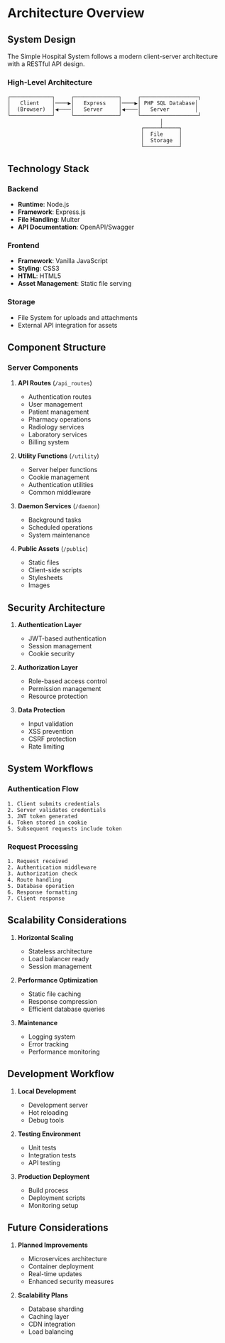 # Architecture Overview

## System Design

The Simple Hospital System follows a modern client-server architecture with a RESTful API design.

### High-Level Architecture

```
┌─────────────┐     ┌──────────────┐     ┌──────────────────┐
│   Client    │────▶│   Express    │────▶│ PHP SQL Database│
│  (Browser)  │◀────│   Server     │◀────│   Server        │
└─────────────┘     └──────────────┘     └──────────────────┘
                                                │
                                          ┌─────┴─────┐
                                          │  File     │
                                          │  Storage  │
                                          └───────────┘
```

## Technology Stack

### Backend
- **Runtime**: Node.js
- **Framework**: Express.js
- **File Handling**: Multer
- **API Documentation**: OpenAPI/Swagger

### Frontend
- **Framework**: Vanilla JavaScript
- **Styling**: CSS3
- **HTML**: HTML5
- **Asset Management**: Static file serving

### Storage
- File System for uploads and attachments
- External API integration for assets

## Component Structure

### Server Components

1. **API Routes** (`/api_routes`)
   - Authentication routes
   - User management
   - Patient management
   - Pharmacy operations
   - Radiology services
   - Laboratory services
   - Billing system

2. **Utility Functions** (`/utility`)
   - Server helper functions
   - Cookie management
   - Authentication utilities
   - Common middleware

3. **Daemon Services** (`/daemon`)
   - Background tasks
   - Scheduled operations
   - System maintenance

4. **Public Assets** (`/public`)
   - Static files
   - Client-side scripts
   - Stylesheets
   - Images


## Security Architecture

1. **Authentication Layer**
   - JWT-based authentication
   - Session management
   - Cookie security

2. **Authorization Layer**
   - Role-based access control
   - Permission management
   - Resource protection

3. **Data Protection**
   - Input validation
   - XSS prevention
   - CSRF protection
   - Rate limiting

## System Workflows

### Authentication Flow
```
1. Client submits credentials
2. Server validates credentials
3. JWT token generated
4. Token stored in cookie
5. Subsequent requests include token
```

### Request Processing
```
1. Request received
2. Authentication middleware
3. Authorization check
4. Route handling
5. Database operation
6. Response formatting
7. Client response
```

## Scalability Considerations

1. **Horizontal Scaling**
   - Stateless architecture
   - Load balancer ready
   - Session management

2. **Performance Optimization**
   - Static file caching
   - Response compression
   - Efficient database queries

3. **Maintenance**
   - Logging system
   - Error tracking
   - Performance monitoring

## Development Workflow

1. **Local Development**
   - Development server
   - Hot reloading
   - Debug tools

2. **Testing Environment**
   - Unit tests
   - Integration tests
   - API testing

3. **Production Deployment**
   - Build process
   - Deployment scripts
   - Monitoring setup

## Future Considerations

1. **Planned Improvements**
   - Microservices architecture
   - Container deployment
   - Real-time updates
   - Enhanced security measures

2. **Scalability Plans**
   - Database sharding
   - Caching layer
   - CDN integration
   - Load balancing 